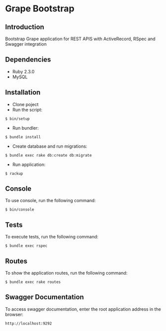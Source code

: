# Grape Bootstrap

## Introduction

Bootstrap Grape application for REST APIS with ActiveRecord, RSpec and Swagger integration

## Dependencies

- Ruby 2.3.0
- MySQL

## Installation

- Clone poject
- Run the script:

 ```shell
 $ bin/setup
 ```

- Run bundler:

 ```shell
 $ bundle install
 ```

- Create database and run migrations:

 ```shell
 $ bundle exec rake db:create db:migrate
 ```

- Run application:

 ```shell
 $ rackup
 ```

## Console

To use console, run the following command:

```shell
$ bin/console
```

## Tests

To execute tests, run the following command:

```shell
$ bundle exec rspec
```

## Routes

To show the application routes, run the following command:

```shell
$ bundle exec rake routes
```

## Swagger Documentation

To access swagger documentation, enter the root application address in the browser:

```shell
http://localhost:9292
```
